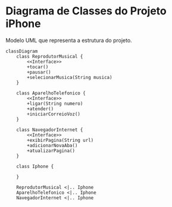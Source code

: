 # Diagrama de Classes do Projeto iPhone

Modelo UML que representa a estrutura do projeto.

```mermaid
classDiagram
    class ReprodutorMusical {
        <<Interface>>
        +tocar()
        +pausar()
        +selecionarMusica(String musica)
    }

    class AparelhoTelefonico {
        <<Interface>>
        +ligar(String numero)
        +atender()
        +iniciarCorreioVoz()
    }

    class NavegadorInternet {
        <<Interface>>
        +exibirPagina(String url)
        +adicionarNovaAba()
        +atualizarPagina()
    }

    class Iphone {
        
    }

    ReprodutorMusical <|.. Iphone
    AparelhoTelefonico <|.. Iphone
    NavegadorInternet <|.. Iphone
```
